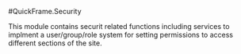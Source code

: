 ﻿#QuickFrame.Security

This module contains securit related functions including services to implment a user/group/role system for setting permissions to access different sections of the site.
